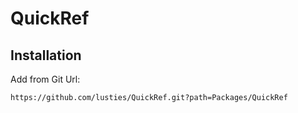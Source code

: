 # QuickRef

## Installation

Add from Git Url:
```
https://github.com/lusties/QuickRef.git?path=Packages/QuickRef
```